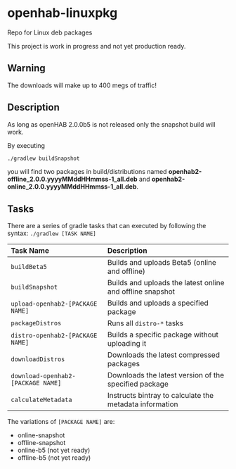 # openhab-linuxpkg

Repo for Linux deb packages

This project is work in progress and not yet production ready.

## Warning

  The downloads will make up to 400 megs of traffic!

## Description

As long as openHAB 2.0.0b5 is not released only the snapshot build will work.

By executing

 ```bash
 ./gradlew buildSnapshot
 ```

you will find two packages in build/distributions named **openhab2-offline_2.0.0.yyyyMMddHHmmss-1_all.deb** and
**openhab2-online_2.0.0.yyyyMMddHHmmss-1_all.deb**.

## Tasks

There are a series of gradle tasks that can executed by following the syntax: `./gradlew [TASK NAME]`

| Task Name                          | Description                                               |
|:-----------------------------------|:----------------------------------------------------------|
| `buildBeta5`                       | Builds and uploads Beta5 (online and offline)             |
| `buildSnapshot`                    | Builds and uploads the latest online and offline snapshot |
| `upload-openhab2-[PACKAGE NAME]`   | Builds and uploads a specified package                    |
| `packageDistros`                   | Runs all `distro-*` tasks                                 |
| `distro-openhab2-[PACKAGE NAME]`   | Builds a specific package without uploading it            |
| `downloadDistros`                  | Downloads the latest compressed packages                  |
| `download-openhab2-[PACKAGE NAME]` | Downloads the latest version of the specified package     |
| `calculateMetadata`                | Instructs bintray to calculate the metadata information   |


The variations of `[PACKAGE NAME]` are:

- online-snapshot
- offline-snapshot
- online-b5 (not yet ready)
- offline-b5 (not yet ready)
